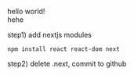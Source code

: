 hello world!  
hehe

step1) add nextjs modules
```
npm install react react-dom next
```
step2) delete .next, commit to github 